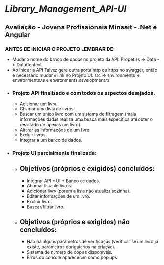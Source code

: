 
# _Library_Management_API-UI_
## Avaliação - Jovens Profissionais Minsait - .Net e Angular
### ANTES DE INICIAR O PROJETO LEMBRAR DE:
  * Mudar o nome do banco de dados no projeto da API: Propeties -> Data -> DataContext
  * Ao iniciar a API Talvez gere outra porta http ou https no swagger, então é necessário mudar o link no Projeto UI: src -> environments -> environments.ts e environments.development.ts
* ### Projeto API finalizado e com todos os aspectos desejados.
   * Adicionar um livro.
   * Chamar uma lista de livros.
   * Buscar um único livro com um sistema de filtragem (mais informações dadas realiza uma busca mais especifica ate obter o resultado de apenas um livro).
   * Alterar as informações de um livro.
   * Excluir livros.
   * Integrar a um banco de dados.
* ### Projeto UI parcialmente finalizada:
   * ## Objetivos (próprios e exigidos) concluídos:
      * Integrar API + UI + Banco de dados.
      * Chamar lista de livros.
      * Adicionar livro (porem a lista não atualiza sozinha).
      * Editar informações de um livro.
      * Excluir livro.
      * Buscar/filtrar livro.
    * ## Objetivos (próprios e exigidos) não concluídos:
      * Não há alguns parâmetros de verificação (verificar se um livro já existe, parâmetros obrigatorios na criação).
      * Sistema de número de cópias disponíveis.
      * Erros do console apareceram como pop ups
      
    



